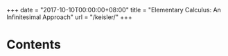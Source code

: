 +++
date = "2017-10-10T00:00:00+08:00"
title = "Elementary Calculus: An Infinitesimal Approach"
url = "/keisler/"
+++

# Contents
